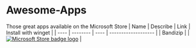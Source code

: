 # Awesome-Apps
Those great apps available on the Microsoft Store
| Name | Describe | Link | Install with winget |
| ---- | -------- | ---- | ------------------- |
| Bandizip | | [![Microsoft Store badge logo](https://getbadgecdn.azureedge.net/images/English_L.png "Get it from Microsoft")](ms-windows-store://pdp/?ProductId=9WZDNCRFHVJL&mode=mini) |

